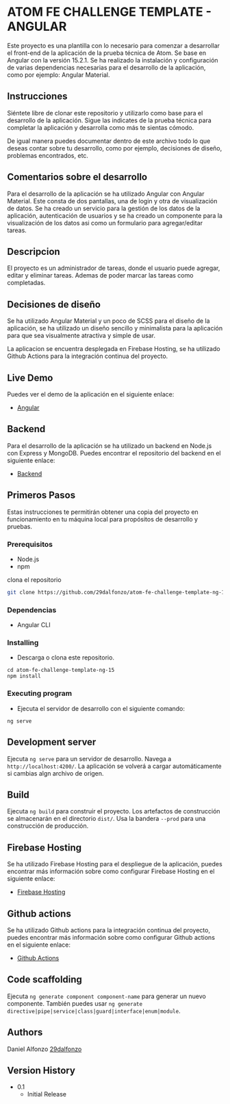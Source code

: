 # ATOM FE CHALLENGE TEMPLATE - ANGULAR

Este proyecto es una plantilla con lo necesario para comenzar a desarrollar el front-end de la aplicación de la prueba técnica de Atom. Se base en Angular con la versión 15.2.1.
Se ha realizado la instalación y configuración de varias dependencias necesarias para el desarrollo de la aplicación, como por ejemplo: Angular Material.

## Instrucciones
Siéntete libre de clonar este repositorio y utilizarlo como base para el desarrollo de la aplicación. Sigue las indicates de la prueba técnica para completar la aplicación y desarrolla como más te sientas cómodo.

De igual manera puedes documentar dentro de este archivo todo lo que deseas contar sobre tu desarrollo, como por ejemplo, decisiones de diseño, problemas encontrados, etc.

## Comentarios sobre el desarrollo
Para el desarrollo de la aplicación se ha utilizado Angular con Angular Material.
Este consta de dos pantallas, una de login y otra de visualización de datos.
Se ha creado un servicio para la gestión de los datos de la aplicación, autenticación de usuarios y se ha creado un componente para la visualización de los datos asi como un formulario para agregar/editar tareas.

## Descripcion
El proyecto es un administrador de tareas, donde el usuario puede agregar, editar y eliminar tareas. Ademas de poder marcar las tareas como completadas.

## Decisiones de diseño

Se ha utilizado Angular Material y un poco de SCSS para el diseño de la aplicación, se ha utilizado un diseño sencillo y minimalista para la aplicación para que sea visualmente atractiva y simple de usar.

La aplicacion se encuentra desplegada en Firebase Hosting, se ha utilizado Github Actions para la integración continua del proyecto.

## Live Demo
Puedes ver el demo de la aplicación en el siguiente enlace:
* [Angular ](https://atom-challenge-dalfonzo.web.app/)

## Backend
Para el desarrollo de la aplicación se ha utilizado un backend en Node.js con Express y MongoDB. Puedes encontrar el repositorio del backend en el siguiente enlace:
* [Backend](https://github.com/29dalfonzo/atom-challenge-back)

## Primeros Pasos

Estas instrucciones te permitirán obtener una copia del proyecto en funcionamiento en tu máquina local para propósitos de desarrollo y pruebas.

### Prerequisitos

* Node.js
* npm


clona el repositorio
```bash
git clone https://github.com/29dalfonzo/atom-fe-challenge-template-ng-15.git
```

### Dependencias

* Angular CLI

### Installing

* Descarga o clona este repositorio.
```
cd atom-fe-challenge-template-ng-15
npm install
```

### Executing program

* Ejecuta el servidor de desarrollo con el siguiente comando:
```
ng serve
```

## Development server

Ejecuta `ng serve` para un servidor de desarrollo. Navega a `http://localhost:4200/`. La aplicación se volverá a cargar automáticamente si cambias algn archivo de origen.

## Build

Ejecuta `ng build` para construir el proyecto. Los artefactos de construcción se almacenarán en el directorio `dist/`. Usa la bandera `--prod` para una construcción de producción.

## Firebase Hosting

Se ha utilizado Firebase Hosting para el despliegue de la aplicación, puedes encontrar más información sobre como configurar Firebase Hosting en el siguiente enlace:
* [Firebase Hosting](https://firebase.google.com/docs/hosting)

## Github actions

Se ha utilizado Github actions para la integración continua del proyecto, puedes encontrar más información sobre como configurar Github actions en el siguiente enlace:
* [Github Actions](https://docs.github.com/en/actions)

## Code scaffolding

Ejecuta `ng generate component component-name` para generar un nuevo componente. También puedes usar `ng generate directive|pipe|service|class|guard|interface|enum|module`.


## Authors

Daniel Alfonzo 
[29dalfonzo](https://29dalfonzo.netlify.app/)

## Version History

* 0.1
    * Initial Release
